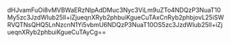 dHJvamFuOi8vMVBWaERzNlpAdDMuc3Nyc3ViLm9uZTo4NDQzP3NuaT10My5zc3JzdWIub25lI+iZjueqnXRyb2phbuiKgueCuTAxCnRyb2phbjovL25iSWRVQTNsQHQ5LnNzcnN1Yi5vbmU6NDQzP3NuaT10OS5zc3JzdWIub25lI+iZjueqnXRyb2phbuiKgueCuTAyCg==
